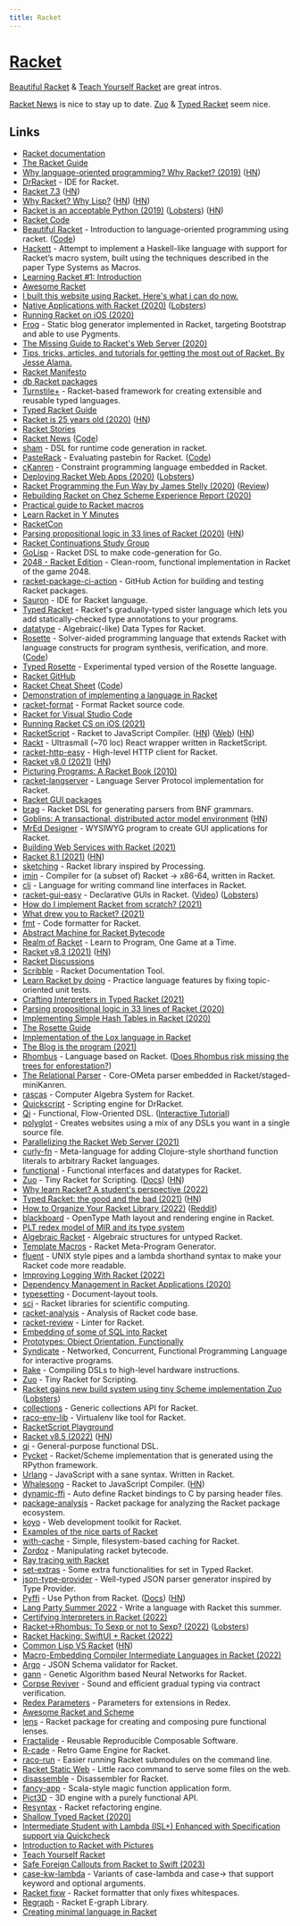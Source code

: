 ```yaml
---
title: Racket
---
```


# [Racket](https://racket-lang.org/)

[Beautiful Racket](https://beautifulracket.com/) & [Teach Yourself Racket](https://cs.uwaterloo.ca/~plragde/flaneries/TYR/) are great intros.

[Racket News](https://racket-news.com/) is nice to stay up to date. [Zuo](https://github.com/racket/zuo) & [Typed Racket](https://github.com/racket/typed-racket) seem nice.

## Links

- [Racket documentation](https://docs.racket-lang.org/)
- [The Racket Guide](https://docs.racket-lang.org/guide/)
- [Why language-oriented programming? Why Racket? (2019)](https://beautifulracket.com/appendix/why-lop-why-racket.html) ([HN](https://news.ycombinator.com/item?id=19232068))
- [DrRacket](https://github.com/racket/drracket) - IDE for Racket.
- [Racket 7.3](https://download.racket-lang.org/v7.3.html) ([HN](https://news.ycombinator.com/item?id=19925832))
- [Why Racket? Why Lisp?](https://beautifulracket.com/appendix/why-racket-why-lisp.html) ([HN](https://news.ycombinator.com/item?id=19952714)) ([HN](https://news.ycombinator.com/item?id=32839542))
- [Racket is an acceptable Python (2019)](https://dustycloud.org/blog/racket-is-an-acceptable-python/) ([Lobsters](https://lobste.rs/s/q2kci7/racket_is_acceptable_python)) ([HN](https://news.ycombinator.com/item?id=31493207))
- [Racket Code](https://github.com/racket/racket)
- [Beautiful Racket](https://beautifulracket.com/) - Introduction to language-oriented programming using racket. ([Code](https://github.com/mbutterick/beautiful-racket))
- [Hackett](https://github.com/lexi-lambda/hackett) - Attempt to implement a Haskell-like language with support for Racket’s macro system, built using the techniques described in the paper Type Systems as Macros.
- [Learning Racket #1: Introduction](https://artyom.me/learning-racket-1)
- [Awesome Racket](https://github.com/avelino/awesome-racket)
- [I built this website using Racket. Here's what i can do now.](https://sagegerard.com/racket-powered.html)
- [Native Applications with Racket (2020)](https://defn.io/2020/01/04/remember-internals/) ([Lobsters](https://lobste.rs/s/s4okil/native_applications_with_racket))
- [Running Racket on iOS (2020)](https://defn.io/2020/01/05/racket-on-ios/)
- [Frog](https://github.com/greghendershott/frog) - Static blog generator implemented in Racket, targeting Bootstrap and able to use Pygments.
- [The Missing Guide to Racket's Web Server (2020)](https://defn.io/2020/02/12/racket-web-server-guide/)
- [Tips, tricks, articles, and tutorials for getting the most out of Racket. By Jesse Alama.](https://lisp.sh/)
- [Racket Manifesto](https://www2.ccs.neu.edu/racket/pubs/manifesto.pdf)
- [db Racket packages](https://github.com/racket/db)
- [Turnstile+](https://github.com/stchang/macrotypes) - Racket-based framework for creating extensible and reusable typed languages.
- [Typed Racket Guide](https://docs.racket-lang.org/ts-guide/index.html)
- [Racket is 25 years old (2020)](https://blog.racket-lang.org/2020/05/racket-is-25.html) ([HN](https://news.ycombinator.com/item?id=23132621))
- [Racket Stories](https://racket-stories.com/)
- [Racket News](https://racket-news.com/) ([Code](https://github.com/pmatos/racket-news))
- [sham](https://github.com/rjnw/sham) - DSL for runtime code generation in racket.
- [PasteRack](http://www.pasterack.org/) - Evaluating pastebin for Racket. ([Code](https://github.com/stchang/pasterack))
- [cKanren](https://github.com/calvis/cKanren) - Constraint programming language embedded in Racket.
- [Deploying Racket Web Apps (2020)](https://defn.io/2020/06/28/racket-deployment/) ([Lobsters](https://lobste.rs/s/lzv4iu/deploying_racket_web_apps))
- [Racket Programming the Fun Way by James Stelly (2020)](https://www.penguinrandomhouse.com/books/645955/racket-programming-the-fun-way-by-james-stelly/) ([Review](https://www.micahcantor.com/blog/racket-programming-the-fun-way-review/))
- [Rebuilding Racket on Chez Scheme Experience Report (2020)](https://www.youtube.com/watch?v=s3Q3M2wZ7rI)
- [Practical guide to Racket macros](https://github.com/greghendershott/fear-of-macros)
- [Learn Racket in Y Minutes](https://learnxinyminutes.com/docs/racket/)
- [RacketCon](https://con.racket-lang.org/)
- [Parsing propositional logic in 33 lines of Racket (2020)](https://micahcantor.xyz/blog/logic-racket-parser) ([HN](https://news.ycombinator.com/item?id=24764648))
- [Racket Continuations Study Group](https://github.com/rain-1/continuations-study-group)
- [GoLisp](https://github.com/corpix/golisp) - Racket DSL to make code-generation for Go.
- [2048 - Racket Edition](https://github.com/danprager/racket-2048) - Clean-room, functional implementation in Racket of the game 2048.
- [racket-package-ci-action](https://github.com/jackfirth/racket-package-ci-action) - GitHub Action for building and testing Racket packages.
- [Sauron](https://github.com/racket-tw/sauron) - IDE for Racket language.
- [Typed Racket](https://github.com/racket/typed-racket) - Racket's gradually-typed sister language which lets you add statically-checked type annotations to your programs.
- [datatype](https://github.com/pnwamk/datatype) - Algebraic(-like) Data Types for Racket.
- [Rosette](https://emina.github.io/rosette/) - Solver-aided programming language that extends Racket with language constructs for program synthesis, verification, and more. ([Code](https://github.com/emina/rosette))
- [Typed Rosette](https://github.com/stchang/typed-rosette) - Experimental typed version of the Rosette language.
- [Racket GitHub](https://github.com/racket)
- [Racket Cheat Sheet](https://docs.racket-lang.org/racket-cheat/) ([Code](https://github.com/jeapostrophe/racket-cheat))
- [Demonstration of implementing a language in Racket](https://github.com/mflatt/scratchy)
- [racket-format](https://github.com/russellw/racket-format) - Format Racket source code.
- [Racket for Visual Studio Code](https://github.com/pouyakary/vscode-racket)
- [Running Racket CS on iOS (2021)](https://defn.io/2021/01/19/racket-cs-on-ios/)
- [RacketScript](https://github.com/racketscript/racketscript) - Racket to JavaScript Compiler. ([HN](https://news.ycombinator.com/item?id=28662132)) ([Web](http://racketscript.org/)) ([HN](https://news.ycombinator.com/item?id=33409159))
- [Rackt](https://github.com/rackt-org/rackt) - Ultrasmall (~70 loc) React wrapper written in RacketScript.
- [racket-http-easy](https://github.com/Bogdanp/racket-http-easy) - High-level HTTP client for Racket.
- [Racket v8.0 (2021)](https://blog.racket-lang.org/2021/02/racket-v8-0.html) ([HN](https://news.ycombinator.com/item?id=26129480))
- [Picturing Programs: A Racket Book (2010)](http://picturingprograms.com/)
- [racket-langserver](https://github.com/jeapostrophe/racket-langserver) - Language Server Protocol implementation for Racket.
- [Racket GUI packages](https://github.com/racket/gui)
- [brag](https://github.com/mbutterick/brag) - Racket DSL for generating parsers from BNF grammars.
- [Goblins: A transactional, distributed actor model environment](https://docs.racket-lang.org/goblins/) ([HN](https://news.ycombinator.com/item?id=26665387))
- [MrEd Designer](https://github.com/Metaxal/MrEd-Designer) - WYSIWYG program to create GUI applications for Racket.
- [Building Web Services with Racket (2021)](https://www.youtube.com/watch?v=ZvwE6_MMJjM)
- [Racket 8.1 (2021)](https://blog.racket-lang.org/2021/05/racket-v8-1.html) ([HN](https://news.ycombinator.com/item?id=27073879))
- [sketching](https://github.com/soegaard/sketching) - Racket library inspired by Processing.
- [imin](https://github.com/iambrj/imin) - Compiler for (a subset of) Racket -> x86-64, written in Racket.
- [cli](https://github.com/countvajhula/cli) - Language for writing command line interfaces in Racket.
- [racket-gui-easy](https://github.com/Bogdanp/racket-gui-easy) - Declarative GUIs in Racket. ([Video](https://www.youtube.com/watch?v=AXJ9tTVGDwU)) ([Lobsters](https://lobste.rs/s/vaouwt/declarative_guis_racket))
- [How do I implement Racket from scratch? (2021)](https://www.reddit.com/r/Racket/comments/pfjs2e/how_do_i_implement_racket_from_scratch/)
- [What drew you to Racket? (2021)](https://www.reddit.com/r/Racket/comments/ptimod/what_drew_you_to_racket/)
- [fmt](https://github.com/sorawee/fmt) - Code formatter for Racket.
- [Abstract Machine for Racket Bytecode](https://github.com/akeep/abstract-racket)
- [Realm of Racket](https://nostarch.com/realmofracket.htm) - Learn to Program, One Game at a Time.
- [Racket v8.3 (2021)](https://blog.racket-lang.org/2021/11/racket-v8-3.html) ([HN](https://news.ycombinator.com/item?id=29134609))
- [Racket Discussions](https://racket.discourse.group/)
- [Scribble](https://github.com/racket/scribble) - Racket Documentation Tool.
- [Learn Racket by doing](https://github.com/zyrolasting/racket-koans) - Practice language features by fixing topic-oriented unit tests.
- [Crafting Interpreters in Typed Racket (2021)](https://www.micahcantor.com/blog/crafting-interpreters-typed-racket/)
- [Parsing propositional logic in 33 lines of Racket (2020)](https://www.micahcantor.com/blog/logic-racket-parser/)
- [Implementing Simple Hash Tables in Racket (2020)](https://www.micahcantor.com/blog/mutable-hash-racket/)
- [The Rosette Guide](https://docs.racket-lang.org/rosette-guide/index.html)
- [Implementation of the Lox language in Racket](https://github.com/micahcantor/racket-lox)
- [The Blog is the program (2021)](https://andregarzia.com/2021/12/the-blog-is-the-program.html)
- [Rhombus](https://github.com/racket/rhombus-prototype) - Language based on Racket. ([Does Rhombus risk missing the trees for enforestation?](https://github.com/racket/rhombus-prototype/discussions/199))
- [The Relational Parser](https://github.com/maxsnyder2000/TheRelationalParser) - Core-OMeta parser embedded in Racket/staged-miniKanren.
- [rascas](https://github.com/Metaxal/rascas) - Computer Algebra System for Racket.
- [Quickscript](https://github.com/Metaxal/quickscript) - Scripting engine for DrRacket.
- [Qi](https://docs.racket-lang.org/qi/index.html) - Functional, Flow-Oriented DSL. ([Interactive Tutorial](https://github.com/countvajhula/qi-tutorial))
- [polyglot](https://github.com/zyrolasting/polyglot) - Creates websites using a mix of any DSLs you want in a single source file.
- [Parallelizing the Racket Web Server (2021)](https://defn.io/2021/12/30/parallel-racket-web-server/)
- [curly-fn](https://github.com/lexi-lambda/racket-curly-fn) - Meta-language for adding Clojure-style shorthand function literals to arbitrary Racket languages.
- [functional](https://github.com/lexi-lambda/functional) - Functional interfaces and datatypes for Racket.
- [Zuo](https://github.com/mflatt/zuo) - Tiny Racket for Scripting. ([Docs](https://docs.racket-lang.org/zuo/index.html)) ([HN](https://news.ycombinator.com/item?id=33560492))
- [Why learn Racket? A student's perspective (2022)](https://www.micahcantor.com/blog/why-learn-racket/)
- [Typed Racket: the good and the bad (2021)](https://www.micahcantor.com/blog/thoughts-typed-racket/) ([HN](https://news.ycombinator.com/item?id=30402408))
- [How to Organize Your Racket Library (2022)](https://countvajhula.com/2022/02/22/how-to-organize-your-racket-library/) ([Reddit](https://www.reddit.com/r/Racket/comments/sz0uhe/how_to_organize_your_racket_library_blog/))
- [blackboard](https://github.com/lexi-lambda/blackboard) - OpenType Math layout and rendering engine in Racket.
- [PLT redex model of MIR and its type system](https://github.com/nikomatsakis/a-mir-formality)
- [Algebraic Racket](https://github.com/dedbox/racket-algebraic) - Algebraic structures for untyped Racket.
- [Template Macros](https://github.com/dedbox/racket-template) - Racket Meta-Program Generator.
- [fluent](https://github.com/rogerkeays/racket-fluent) - UNIX style pipes and a lambda shorthand syntax to make your Racket code more readable.
- [Improving Logging With Racket (2022)](https://www.grinning-cat.com/post/improving-logging-with-racket/)
- [Dependency Management in Racket Applications (2020)](https://alex-hhh.github.io/2020/05/dependency-management-in-racket-applications.html)
- [typesetting](https://github.com/mbutterick/typesetting) - Document-layout tools.
- [sci](https://github.com/soegaard/sci) - Racket libraries for scientific computing.
- [racket-analysis](https://github.com/sorawee/racket-analysis) - Analysis of Racket code base.
- [racket-review](https://github.com/Bogdanp/racket-review) - Linter for Racket.
- [Embedding of some of SQL into Racket](https://github.com/rmculpepper/sql)
- [Prototypes: Object Orientation, Functionally](https://github.com/metareflection/poof)
- [Syndicate](https://github.com/tonyg/syndicate) - Networked, Concurrent, Functional Programming Language for interactive programs.
- [Rake](https://github.com/uwplse/rake) - Compiling DSLs to high-level hardware instructions.
- [Zuo](https://github.com/racket/zuo) - Tiny Racket for Scripting.
- [Racket gains new build system using tiny Scheme implementation Zuo](https://github.com/racket/racket/pull/4179) ([Lobsters](https://lobste.rs/s/ax4iyv/racket_gains_new_build_system_using_tiny))
- [collections](https://github.com/lexi-lambda/racket-collections) - Generic collections API for Racket.
- [raco-env-lib](https://github.com/samdphillips/raco-pkg-env) - Virtualenv like tool for Racket.
- [RacketScript Playground](https://github.com/racketscript/racketscript-playground)
- [Racket v8.5 (2022)](https://blog.racket-lang.org/2022/04/racket-v8-5.html) ([HN](https://news.ycombinator.com/item?id=31230504))
- [qi](https://github.com/countvajhula/qi) - General-purpose functional DSL.
- [Pycket](https://github.com/pycket/pycket) - Racket/Scheme implementation that is generated using the RPython framework.
- [Urlang](https://github.com/soegaard/urlang) - JavaScript with a sane syntax. Written in Racket.
- [Whalesong](https://www.hashcollision.org/whalesong/) - Racket to JavaScript Compiler. ([HN](https://news.ycombinator.com/item?id=31457045))
- [dynamic-ffi](https://github.com/dbenoit17/dynamic-ffi) - Auto define Racket bindings to C by parsing header files.
- [package-analysis](https://github.com/jackfirth/package-analysis) - Racket package for analyzing the Racket package ecosystem.
- [koyo](https://github.com/Bogdanp/koyo) - Web development toolkit for Racket.
- [Examples of the nice parts of Racket](https://github.com/ruliana/racket-examples)
- [with-cache](https://github.com/bennn/with-cache) - Simple, filesystem-based caching for Racket.
- [Zordoz](https://github.com/bennn/zordoz) - Manipulating racket bytecode.
- [Ray tracing with Racket](https://github.com/nikofeyn/ray-tracing-with-racket)
- [set-extras](https://github.com/philnguyen/set-extras) - Some extra functionalities for set in Typed Racket.
- [json-type-provider](https://github.com/philnguyen/json-type-provider) - Well-typed JSON parser generator inspired by Type Provider.
- [Pyffi](https://github.com/soegaard/pyffi) - Use Python from Racket. ([Docs](https://soegaard.github.io/pyffi/An_introduction_to_pyffi.html)) ([HN](https://news.ycombinator.com/item?id=33193681))
- [Lang Party Summer 2022](https://github.com/lang-party/Summer2022) - Write a language with Racket this summer.
- [Certifying Interpreters in Racket (2022)](https://kmicinski.com/certifying-interpreters)
- [Racket->Rhombus: To Sexp or not to Sexp? (2022)](https://gopiandcode.uk/logs/log-racket-and-rhombus-sexp.html) ([Lobsters](https://lobste.rs/s/ndqnr2/racket_rhombus_sexp_not_sexp))
- [Racket Hacking: SwiftUI + Racket (2022)](https://www.youtube.com/watch?v=aTvU0j4hBR0)
- [Common Lisp VS Racket](https://gist.github.com/vindarel/c1ef5e043773921e3b11d8f4fe1ca7ac) ([HN](https://news.ycombinator.com/item?id=32723784))
- [Macro-Embedding Compiler Intermediate Languages in Racket (2022)](https://williamjbowman.com/resources/wjb2022-hashlang-x64.pdf)
- [Argo](https://github.com/jessealama/argo) - JSON Schema validator for Racket.
- [gann](https://github.com/massung/gann) - Genetic Algorithm based Neural Networks for Racket.
- [Corpse Reviver](https://github.com/camoy/corpse-reviver) - Sound and efficient gradual typing via contract verification.
- [Redex Parameters](https://github.com/camoy/redex-parameter) - Parameters for extensions in Redex.
- [Awesome Racket and Scheme](https://github.com/caocao485/awesome-racket-and-scheme)
- [lens](https://github.com/jackfirth/lens) - Racket package for creating and composing pure functional lenses.
- [Fractalide](https://github.com/fractalide/fractalide) - Reusable Reproducible Composable Software.
- [R-cade](https://github.com/massung/r-cade) - Retro Game Engine for Racket.
- [raco-run](https://github.com/samdphillips/raco-run) - Easier running Racket submodules on the command line.
- [Racket Static Web](https://github.com/samdphillips/raco-static-web) - Little raco command to serve some files on the web.
- [disassemble](https://github.com/samth/disassemble) - Disassembler for Racket.
- [fancy-app](https://github.com/samth/fancy-app) - Scala-style magic function application form.
- [Pict3D](https://github.com/jeapostrophe/pict3d) - 3D engine with a purely functional API.
- [Resyntax](https://github.com/jackfirth/resyntax) - Racket refactoring engine.
- [Shallow Typed Racket (2020)](https://cs.brown.edu/people/bgreenma/resources/talks/g-rcon-2020.pdf)
- [Intermediate Student with Lambda (ISL+) Enhanced with Specification support via Quickcheck](https://github.com/dbp/isl-spec)
- [Introduction to Racket with Pictures](https://docs.racket-lang.org/quick/)
- [Teach Yourself Racket](https://cs.uwaterloo.ca/~plragde/flaneries/TYR/)
- [Safe Foreign Callouts from Racket to Swift (2023)](https://defn.io/2023/02/04/racket-foreign-callouts-to-swift/)
- [case-kw-lambda](https://github.com/lexi-lambda/case-kw-lambda) - Variants of case-lambda and case-> that support keyword and optional arguments.
- [Racket fixw](https://github.com/6cdh/racket-fixw) - Racket formatter that only fixes whitespaces.
- [Regraph](https://github.com/herbie-fp/regraph) - Racket E-graph Library.
- [Creating minimal language in Racket](https://github.com/Luv2C0d3/funascii)
